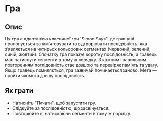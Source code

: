  # Гра

## Опис
Ця гра є адаптацією класичної гри "Simon Says", де гравцеві пропонується запам’ятовувати та відтворювати послідовність, яка з’являється на чотирьох кольорових сегментах (червоний, зелений, синій, жовтий). Спочатку гра показує коротку послідовність, а гравець має натиснути сегменти в тому ж порядку. З кожним правильним повторенням послідовність стає довшою та перевіряє пам’ять та увагу. Якщо гравець помиляється, гра зазвичай починається заново. Мета — пройти якомога довшу послідовність.

## Як грати
- Натисніть "Почати", щоб запустити гру.
- Слідкуйте за послідовністю, що засвічується.
- Повторюйте її, натискаючи сегменти в тому ж порядку.
